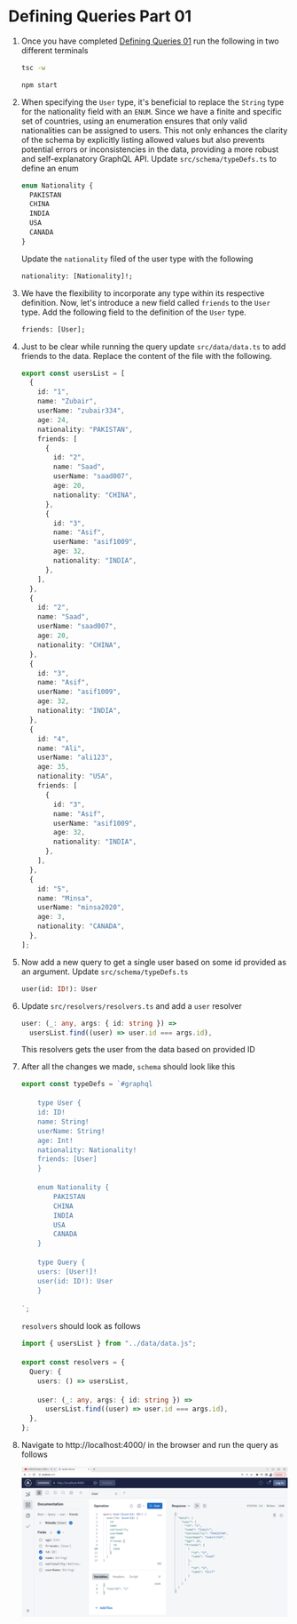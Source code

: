 # Defining Queries Part 01

1. Once you have completed [Defining Queries 01](../step07c_defining_queries_01/) run the following in two different terminals

   ```bash
   tsc -w
   ```

   ```bash
   npm start
   ```

2. When specifying the `User` type, it's beneficial to replace the `String` type for the nationality field with an `ENUM`. Since we have a finite and specific set of countries, using an enumeration ensures that only valid nationalities can be assigned to users. This not only enhances the clarity of the schema by explicitly listing allowed values but also prevents potential errors or inconsistencies in the data, providing a more robust and self-explanatory GraphQL API. Update `src/schema/typeDefs.ts` to define an enum

   ```graphql
   enum Nationality {
     PAKISTAN
     CHINA
     INDIA
     USA
     CANADA
   }
   ```

   Update the `nationality` filed of the user type with the following

   ```graphql
   nationality: [Nationality]!;
   ```

3. We have the flexibility to incorporate any type within its respective definition. Now, let's introduce a new field called `friends` to the `User` type. Add the following field to the definition of the `User` type.

   ```graphql
   friends: [User];
   ```

4. Just to be clear while running the query update `src/data/data.ts` to add friends to the data. Replace the content of the file with the following.

   ```ts
   export const usersList = [
     {
       id: "1",
       name: "Zubair",
       userName: "zubair334",
       age: 24,
       nationality: "PAKISTAN",
       friends: [
         {
           id: "2",
           name: "Saad",
           userName: "saad007",
           age: 20,
           nationality: "CHINA",
         },
         {
           id: "3",
           name: "Asif",
           userName: "asif1009",
           age: 32,
           nationality: "INDIA",
         },
       ],
     },
     {
       id: "2",
       name: "Saad",
       userName: "saad007",
       age: 20,
       nationality: "CHINA",
     },
     {
       id: "3",
       name: "Asif",
       userName: "asif1009",
       age: 32,
       nationality: "INDIA",
     },
     {
       id: "4",
       name: "Ali",
       userName: "ali123",
       age: 35,
       nationality: "USA",
       friends: [
         {
           id: "3",
           name: "Asif",
           userName: "asif1009",
           age: 32,
           nationality: "INDIA",
         },
       ],
     },
     {
       id: "5",
       name: "Minsa",
       userName: "minsa2020",
       age: 3,
       nationality: "CANADA",
     },
   ];
   ```

5. Now add a new query to get a single user based on some id provided as an argument. Update `src/schema/typeDefs.ts`

   ```graphql
   user(id: ID!): User
   ```

6. Update `src/resolvers/resolvers.ts` and add a `user` resolver

   ```ts
   user: (_: any, args: { id: string }) =>
     usersList.find((user) => user.id === args.id),
   ```

   This resolvers gets the user from the data based on provided ID

7. After all the changes we made, `schema` should look like this

   ```ts
   export const typeDefs = `#graphql
   
       type User {
       id: ID!
       name: String!
       userName: String!
       age: Int!
       nationality: Nationality!
       friends: [User]
       }
   
       enum Nationality {
           PAKISTAN
           CHINA
           INDIA
           USA
           CANADA
       }
     
       type Query {
       users: [User!]!
       user(id: ID!): User
       }
         
   `;
   ```

   `resolvers` should look as follows

   ```ts
   import { usersList } from "../data/data.js";

   export const resolvers = {
     Query: {
       users: () => usersList,

       user: (_: any, args: { id: string }) =>
         usersList.find((user) => user.id === args.id),
     },
   };
   ```

8. Navigate to http://localhost:4000/ in the browser and run the query as follows

   ![Users Query](./asserts/ss01.png)
